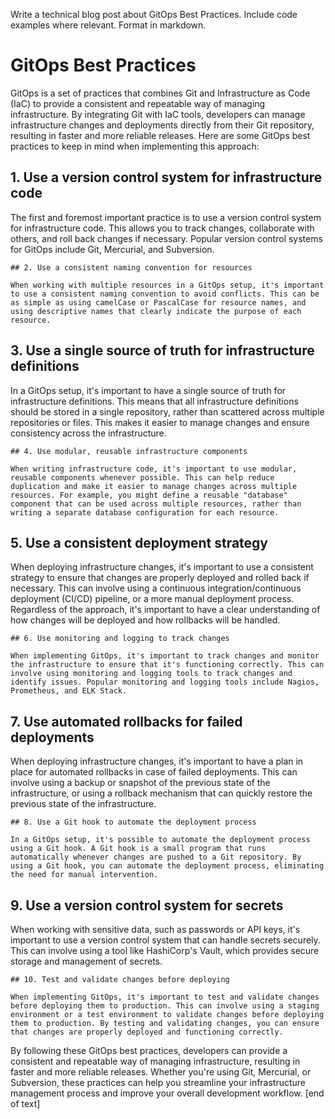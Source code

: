  Write a technical blog post about GitOps Best Practices. Include code examples where relevant. Format in markdown.

# GitOps Best Practices

GitOps is a set of practices that combines Git and Infrastructure as Code (IaC) to provide a consistent and repeatable way of managing infrastructure. By integrating Git with IaC tools, developers can manage infrastructure changes and deployments directly from their Git repository, resulting in faster and more reliable releases. Here are some GitOps best practices to keep in mind when implementing this approach:
## 1. Use a version control system for infrastructure code

The first and foremost important practice is to use a version control system for infrastructure code. This allows you to track changes, collaborate with others, and roll back changes if necessary. Popular version control systems for GitOps include Git, Mercurial, and Subversion.
```
## 2. Use a consistent naming convention for resources

When working with multiple resources in a GitOps setup, it's important to use a consistent naming convention to avoid conflicts. This can be as simple as using camelCase or PascalCase for resource names, and using descriptive names that clearly indicate the purpose of each resource.
```
## 3. Use a single source of truth for infrastructure definitions

In a GitOps setup, it's important to have a single source of truth for infrastructure definitions. This means that all infrastructure definitions should be stored in a single repository, rather than scattered across multiple repositories or files. This makes it easier to manage changes and ensure consistency across the infrastructure.
```
## 4. Use modular, reusable infrastructure components

When writing infrastructure code, it's important to use modular, reusable components whenever possible. This can help reduce duplication and make it easier to manage changes across multiple resources. For example, you might define a reusable "database" component that can be used across multiple resources, rather than writing a separate database configuration for each resource.
```
## 5. Use a consistent deployment strategy

When deploying infrastructure changes, it's important to use a consistent strategy to ensure that changes are properly deployed and rolled back if necessary. This can involve using a continuous integration/continuous deployment (CI/CD) pipeline, or a more manual deployment process. Regardless of the approach, it's important to have a clear understanding of how changes will be deployed and how rollbacks will be handled.
```
## 6. Use monitoring and logging to track changes

When implementing GitOps, it's important to track changes and monitor the infrastructure to ensure that it's functioning correctly. This can involve using monitoring and logging tools to track changes and identify issues. Popular monitoring and logging tools include Nagios, Prometheus, and ELK Stack.
```
## 7. Use automated rollbacks for failed deployments

When deploying infrastructure changes, it's important to have a plan in place for automated rollbacks in case of failed deployments. This can involve using a backup or snapshot of the previous state of the infrastructure, or using a rollback mechanism that can quickly restore the previous state of the infrastructure.
```
## 8. Use a Git hook to automate the deployment process

In a GitOps setup, it's possible to automate the deployment process using a Git hook. A Git hook is a small program that runs automatically whenever changes are pushed to a Git repository. By using a Git hook, you can automate the deployment process, eliminating the need for manual intervention.
```
## 9. Use a version control system for secrets

When working with sensitive data, such as passwords or API keys, it's important to use a version control system that can handle secrets securely. This can involve using a tool like HashiCorp's Vault, which provides secure storage and management of secrets.
```
## 10. Test and validate changes before deploying

When implementing GitOps, it's important to test and validate changes before deploying them to production. This can involve using a staging environment or a test environment to validate changes before deploying them to production. By testing and validating changes, you can ensure that changes are properly deployed and functioning correctly.
```
By following these GitOps best practices, developers can provide a consistent and repeatable way of managing infrastructure, resulting in faster and more reliable releases. Whether you're using Git, Mercurial, or Subversion, these practices can help you streamline your infrastructure management process and improve your overall development workflow. [end of text]


